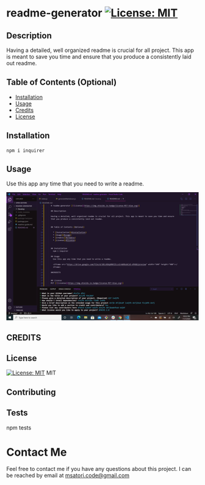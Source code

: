 # readme-generator [![License: MIT](https://img.shields.io/badge/License-MIT-yellow.svg)](https://opensource.org/licenses/MIT)

## Description 

Having a detailed, well organized readme is crucial for all project. This app is meant to save you time and ensure that you produce a consistently laid out readme. 


## Table of Contents (Optional)

* [Installation](#installation)
* [Usage](#usage)
* [Credits](#credits)
* [License](#license)


## Installation
    npm i inquirer

## Usage 
Use this app any time that you need to write a readme. 

[![Application Demo](./demo.png)](https://drive.google.com/file/d/1BlcXOdyBNVIZLLolrmbR6ubCzD-nPHG8/view "App Demo")
## CREDITS


## License
[![License: MIT](https://img.shields.io/badge/License-MIT-yellow.svg)](https://opensource.org/licenses/MIT)
MIT

## Contributing

## Tests
npm tests

# Contact Me
Feel free to contact me if you have any questions about this project. I can be reached by email at msatori.code@gmail.com
